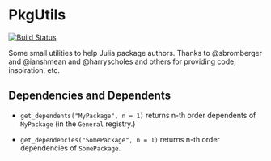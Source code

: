 # PkgUtils

[![Build Status](https://travis-ci.org/arnavs/PkgUtils.jl.svg?branch=master)](https://travis-ci.org/arnavs/PkgUtils.jl)

Some small utilities to help Julia package authors. Thanks to @sbromberger and @ianshmean and @harryscholes and others for providing code, inspiration, etc. 

## Dependencies and Dependents

* `get_dependents("MyPackage", n = 1)` returns n-th order dependents of `MyPackage` (in the `General` registry.)

* `get_dependencies("SomePackage", n = 1)` returns n-th order dependencies of `SomePackage`.

